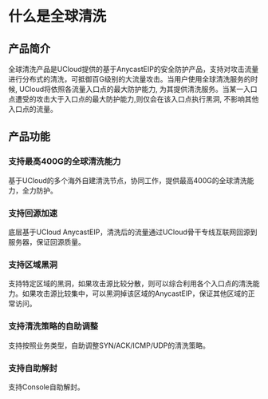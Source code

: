 

# 什么是全球清洗

## 产品简介
全球清洗产品是UCloud提供的基于AnycastEIP的安全防护产品，支持对攻击流量进行分布式的清洗，可抵御百G级别的大流量攻击。当用户使用全球清洗服务的时候, UCloud将依照各流量入口点的最大防护能力, 为其提供清洗服务。当某一入口点遭受的攻击大于入口点的最大防护能力,则仅会在该入口点执行黑洞, 不影响其他入口点的流量。

## 产品功能
### 支持最高400G的全球清洗能力
基于UCloud的多个海外自建清洗节点，协同工作，提供最高400G的全球清洗能力，全力防护。

### 支持回源加速
底层基于UCloud AnycastEIP，清洗后的流量通过UCloud骨干专线互联网回源到服务器，保证回源质量。


### 支持区域黑洞
支持特定区域的黑洞，如果攻击源比较分散，则可以综合利用各个入口点的清洗能力。如果攻击源比较集中，可以黑洞掉该区域的AnycastEIP，保证其他区域的正常访问。

### 支持清洗策略的自助调整
支持按照业务类型，自助调整SYN/ACK/ICMP/UDP的清洗策略。

### 支持自助解封
支持Console自助解封。
